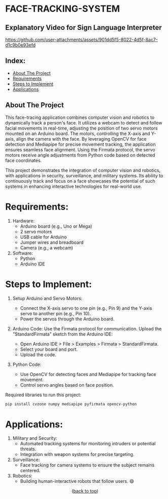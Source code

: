 <a id="readme-top"></a>


# FACE-TRACKING-SYSTEM
## Explanatory Video for Sign Language Interpreter
https://github.com/user-attachments/assets/901dd5f5-8022-4d5f-8ac7-d1c9b0e93efd



## Index: 
- [About The Project](#About-The-Project)
- [Requirements](#Requirements)
- [Steps to Implement](#Steps-to-Implement)
- [Applications](#Applications)





  
## About The Project
This face-tracing application combines computer vision and robotics to dynamically track a person's face. It utilizes a webcam to detect and follow facial movements in real-time, adjusting the position of two servo motors mounted on an Arduino board. The motors, controlling the X-axis and Y-axis, align the camera with the face. By leveraging OpenCV for face detection and Mediapipe for precise movement tracking, the application ensures seamless face alignment. Using the Firmata protocol, the servo motors receive angle adjustments from Python code based on detected face coordinates.

This project demonstrates the integration of computer vision and robotics, with applications in security, surveillance, and military systems. Its ability to continuously track and focus on a face showcases the potential of such systems in enhancing interactive technologies for real-world use.

# Requirements:
1. Hardware:
      * Arduino board (e.g., Uno or Mega)
      * 2 servo motors
      * USB cable for Arduino
      * Jumper wires and breadboard
      * Camera (e.g., a webcam)
2. Software:
     * Python
     * Arduino IDE


# Steps to Implement: 

1. Setup Arduino and Servo Motors:
     * Connect the X-axis servo to one pin (e.g., Pin 9) and the Y-axis servo to another pin (e.g., Pin 10).
     * Power the servos through the Arduino board.
  
2. Arduino Code:
   Use the Firmata protocol for communication. Upload the "StandardFirmata" sketch from the Arduino IDE:
     * Open Arduino IDE > File > Examples > Firmata > StandardFirmata.
     * Select your board and port.
     * Upload the code.
  
3.  Python Code:
     * Use OpenCV for detecting faces and Mediapipe for tracking face movement.
     * Control servo angles based on face position.
    
 
Required libraries to run this project:
```bash
pip install cvzone numpy mediapipe pyfirmata opencv-python

```

# Applications:
1. Military and Security:
    * Automated tracking systems for monitoring intruders or potential threats.
    * Integration with weapon systems for precise targeting.
2. Surveillance:
    * Face tracking for camera systems to ensure the subject remains centered.
3. Robotics:
    * Building human-interactive robots that follow users. :smile:
   

<p align="center">(<a href="#readme-top">back to top</a>)</p>
